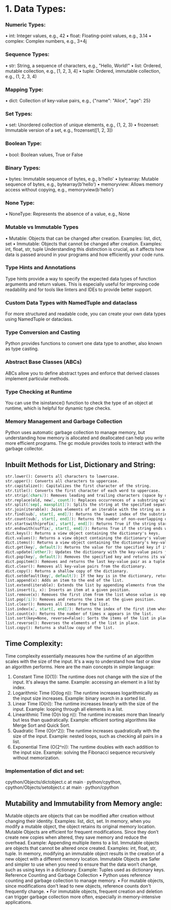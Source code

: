 # 1.	Data Types:
### Numeric Types:
•	int: Integer values, e.g., 42
•	float: Floating-point values, e.g., 3.14
•	complex: Complex numbers, e.g., 3+4j
### Sequence Types:
•	str: String, a sequence of characters, e.g., "Hello, World!"
•	list: Ordered, mutable collection, e.g., [1, 2, 3, 4]
•	tuple: Ordered, immutable collection, e.g., (1, 2, 3, 4)
### Mapping Type:
•	dict: Collection of key-value pairs, e.g., {"name": "Alice", "age": 25}
### Set Types:
•	set: Unordered collection of unique elements, e.g., {1, 2, 3}
•	frozenset: Immutable version of a set, e.g., frozenset([1, 2, 3])
### Boolean Type:
•	bool: Boolean values, True or False
### Binary Types:
•	bytes: Immutable sequence of bytes, e.g., b'hello'
•	bytearray: Mutable sequence of bytes, e.g., bytearray(b'hello')
•	memoryview: Allows memory access without copying, e.g., memoryview(b'hello')
### None Type:
•	NoneType: Represents the absence of a value, e.g., None
### Mutable vs Immutable Types
•	Mutable: Objects that can be changed after creation. Examples: list, dict, set
•	Immutable: Objects that cannot be changed after creation. Examples: int, float, str, tuple
Understanding this distinction is crucial, as it affects how data is passed around in your programs and how efficiently your code runs.
### Type Hints and Annotations
Type hints provide a way to specify the expected data types of function arguments and return values. This is especially useful for improving code readability and for tools like linters and IDEs to provide better support.
### Custom Data Types with NamedTuple and dataclass
For more structured and readable code, you can create your own data types using NamedTuple or dataclass.
### Type Conversion and Casting
Python provides functions to convert one data type to another, also known as type casting.
### Abstract Base Classes (ABCs)
ABCs allow you to define abstract types and enforce that derived classes implement particular methods.
### Type Checking at Runtime
You can use the isinstance() function to check the type of an object at runtime, which is helpful for dynamic type checks.
### Memory Management and Garbage Collection
Python uses automatic garbage collection to manage memory, but understanding how memory is allocated and deallocated can help you write more efficient programs. The gc module provides tools to interact with the garbage collector.
## Inbuilt Methods for List, Dictionary and String:
```markdown
str.lower(): Converts all characters to lowercase.
str.upper(): Converts all characters to uppercase.
str.capitalize(): Capitalizes the first character of the string.
str.title(): Converts the first character of each word to uppercase.
str.strip([chars]): Removes leading and trailing characters (space by default).
str.replace(old, new[, count]): Replaces occurrences of a substring with another substring.
str.split([sep[, maxsplit]]): Splits the string at the specified separator and returns a list of substrings.
str.join(iterable): Joins elements of an iterable with the string as a separator.
str.find(sub[, start[, end]]): Returns the lowest index of the substring if found, otherwise returns -1.
str.count(sub[, start[, end]]): Returns the number of non-overlapping occurrences of the substring.
str.startswith(prefix[, start[, end]]): Returns True if the string starts with the specified prefix.
str.endswith(suffix[, start[, end]]): Returns True if the string ends with the specified suffix.
dict.keys(): Returns a view object containing the dictionary's keys.
dict.values(): Returns a view object containing the dictionary's values.
dict.items(): Returns a view object containing the dictionary's key-value pairs.
dict.get(key[, default]): Returns the value for the specified key if it exists, otherwise returns the default value.
dict.update([other]): Updates the dictionary with the key-value pairs from another dictionary or iterable.
dict.pop(key[, default]): Removes the specified key and returns its value. If the key is not found, returns the default value.
dict.popitem(): Removes and returns the last key-value pair as a tuple.
dict.clear(): Removes all key-value pairs from the dictionary.
dict.copy(): Returns a shallow copy of the dictionary.
dict.setdefault(key[, default]): If the key is in the dictionary, returns its value. If not, inserts the key with the specified default value.
list.append(x): Adds an item to the end of the list.
list.extend(iterable): Extends the list by appending elements from the iterable.
list.insert(i, x): Inserts an item at a given position.
list.remove(x): Removes the first item from the list whose value is equal to x.
list.pop([i]): Removes and returns the item at the given position.
list.clear(): Removes all items from the list.
list.index(x[, start[, end]]): Returns the index of the first item whose value is equal to x.
list.count(x): Returns the number of times x appears in the list.
list.sort(key=None, reverse=False): Sorts the items of the list in place.
list.reverse(): Reverses the elements of the list in place.
list.copy(): Returns a shallow copy of the list.
```
## Time Complexity:
Time complexity essentially measures how the runtime of an algorithm scales with the size of the input. It's a way to understand how fast or slow an algorithm performs. Here are the main concepts in simple language:
1.	Constant Time (O(1)): The runtime does not change with the size of the input. It's always the same. Example: accessing an element in a list by index.
2.	Logarithmic Time (O(log n)): The runtime increases logarithmically as the input size increases. Example: binary search in a sorted list.
3.	Linear Time (O(n)): The runtime increases linearly with the size of the input. Example: looping through all elements in a list.
4.	Linearithmic Time (O(n log n)): The runtime increases more than linearly but less than quadratically. Example: efficient sorting algorithms like Merge Sort and Quick Sort.
5.	Quadratic Time (O(n^2)): The runtime increases quadratically with the size of the input. Example: nested loops, such as checking all pairs in a list.
6.	Exponential Time (O(2^n)): The runtime doubles with each addition to the input size. Example: solving the Fibonacci sequence recursively without memorization.
### Implementation of dict and set: 
cpython/Objects/dictobject.c at main · python/cpython, 
cpython/Objects/setobject.c at main · python/cpython
## Mutability and Immutability from Memory angle: 
Mutable objects are objects that can be modified after creation without changing their identity. Examples: list, dict, set. In memory, when you modify a mutable object, the object retains its original memory location. Mutable Objects are efficient for frequent modifications. Since they don’t create new copies when altered, they save memory and reduce the overhead.
Example: Appending multiple items to a list.
Immutable objects are objects that cannot be altered once created. Examples: int, float, str, tuple. In memory, modifying an immutable object results in the creation of a new object with a different memory location. Immutable Objects are Safer and simpler to use when you need to ensure that the data won’t change, such as using keys in a dictionary.
Example: Tuples used as dictionary keys.
Reference Counting and Garbage Collection
•	Python uses reference counting and garbage collection to manage memory.
•	For mutable objects, since modifications don't lead to new objects, reference counts don't frequently change.
•	For immutable objects, frequent creation and deletion can trigger garbage collection more often, especially in memory-intensive applications.

